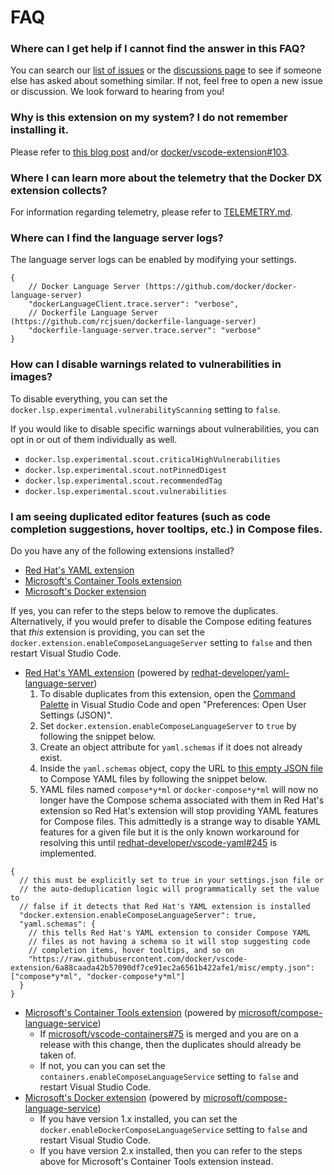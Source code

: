 # FAQ

### Where can I get help if I cannot find the answer in this FAQ?

You can search our [list of issues](https://github.com/docker/vscode-extension/issues) or the [discussions page](https://github.com/docker/vscode-extension/discussions) to see if someone else has asked about something similar. If not, feel free to open a new issue or discussion. We look forward to hearing from you!

### Why is this extension on my system? I do not remember installing it.

Please refer to [this blog post](https://www.docker.com/blog/docker-dx-extension-for-vs-code-update/) and/or [docker/vscode-extension#103](https://github.com/docker/vscode-extension/issues/103).

### Where I can learn more about the telemetry that the Docker DX extension collects?

For information regarding telemetry, please refer to [TELEMETRY.md](./TELEMETRY.md).

### Where can I find the language server logs?

The language server logs can be enabled by modifying your settings.

```JSONC
{
    // Docker Language Server (https://github.com/docker/docker-language-server)
    "dockerLanguageClient.trace.server": "verbose",
    // Dockerfile Language Server (https://github.com/rcjsuen/dockerfile-language-server)
    "dockerfile-language-server.trace.server": "verbose"
}
```

### How can I disable warnings related to vulnerabilities in images?

To disable everything, you can set the `docker.lsp.experimental.vulnerabilityScanning` setting to `false`.

If you would like to disable specific warnings about vulnerabilities, you can opt in or out of them individually as well.

- `docker.lsp.experimental.scout.criticalHighVulnerabilities`
- `docker.lsp.experimental.scout.notPinnedDigest`
- `docker.lsp.experimental.scout.recommendedTag`
- `docker.lsp.experimental.scout.vulnerabilities`

### I am seeing duplicated editor features (such as code completion suggestions, hover tooltips, etc.) in Compose files.

Do you have any of the following extensions installed?

- [Red Hat's YAML extension](https://marketplace.visualstudio.com/items?itemName=redhat.vscode-yaml)
- [Microsoft's Container Tools extension](https://marketplace.visualstudio.com/items?itemName=ms-azuretools.vscode-containers)
- [Microsoft's Docker extension](https://marketplace.visualstudio.com/items?itemName=ms-azuretools.vscode-docker)

If yes, you can refer to the steps below to remove the duplicates. Alternatively, if you would prefer to disable the Compose editing features that _this_ extension is providing, you can set the `docker.extension.enableComposeLanguageServer` setting to `false` and then restart Visual Studio Code.

- [Red Hat's YAML extension](https://marketplace.visualstudio.com/items?itemName=redhat.vscode-yaml) (powered by [redhat-developer/yaml-language-server](https://github.com/redhat-developer/yaml-language-server))
  1. To disable duplicates from this extension, open the [Command Palette](https://code.visualstudio.com/api/ux-guidelines/command-palette) in Visual Studio Code and open "Preferences: Open User Settings (JSON)".
  2. Set `docker.extension.enableComposeLanguageServer` to `true` by following the snippet below.
  3. Create an object attribute for `yaml.schemas` if it does not already exist.
  4. Inside the `yaml.schemas` object, copy the URL to [this empty JSON file](https://raw.githubusercontent.com/docker/vscode-extension/6a88caada42b57090df7ce91ec2a6561b422afe1/misc/empty.json) to Compose YAML files by following the snippet below.
  5. YAML files named `compose*y*ml` or `docker-compose*y*ml` will now no longer have the Compose schema associated with them in Red Hat's extension so Red Hat's extension will stop providing YAML features for Compose files. This admittedly is a strange way to disable YAML features for a given file but it is the only known workaround for resolving this until [redhat-developer/vscode-yaml#245](https://github.com/redhat-developer/vscode-yaml/issues/245) is implemented.

```JSONC
{
  // this must be explicitly set to true in your settings.json file or
  // the auto-deduplication logic will programmatically set the value to
  // false if it detects that Red Hat's YAML extension is installed
  "docker.extension.enableComposeLanguageServer": true,
  "yaml.schemas": {
    // this tells Red Hat's YAML extension to consider Compose YAML
    // files as not having a schema so it will stop suggesting code
    // completion items, hover tooltips, and so on
    "https://raw.githubusercontent.com/docker/vscode-extension/6a88caada42b57090df7ce91ec2a6561b422afe1/misc/empty.json": ["compose*y*ml", "docker-compose*y*ml"]
  }
}
```

- [Microsoft's Container Tools extension](https://marketplace.visualstudio.com/items?itemName=ms-azuretools.vscode-containers) (powered by [microsoft/compose-language-service](https://github.com/microsoft/compose-language-service))
  - If [microsoft/vscode-containers#75](https://github.com/microsoft/vscode-containers/pull/75) is merged and you are on a release with this change, then the duplicates should already be taken of.
  - If not, you can you can set the `containers.enableComposeLanguageService` setting to `false` and restart Visual Studio Code.
- [Microsoft's Docker extension](https://marketplace.visualstudio.com/items?itemName=ms-azuretools.vscode-docker) (powered by [microsoft/compose-language-service](https://github.com/microsoft/compose-language-service))
  - If you have version 1.x installed, you can set the `docker.enableDockerComposeLanguageService` setting to `false` and restart Visual Studio Code.
  - If you have version 2.x installed, then you can refer to the steps above for Microsoft's Container Tools extension instead.
